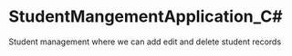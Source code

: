 # StudentMangementApplication_C#
Student management where we can add edit and delete student records
